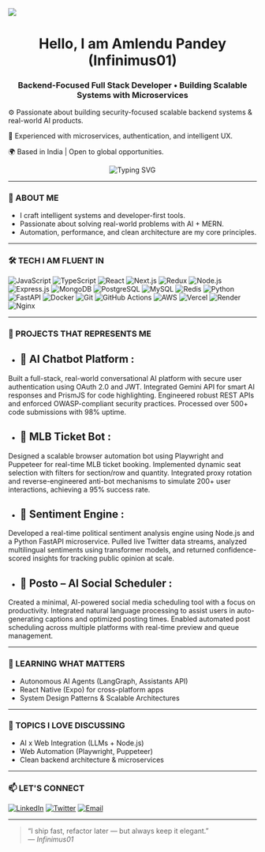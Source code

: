 <img src="https://previews.123rf.com/images/karpenkoilia/karpenkoilia1806/karpenkoilia180600011/102988806-vector-line-web-concept-for-programming-linear-web-banner-for-coding.jpg">

<h1 align="center">Hello, I am Amlendu Pandey (Infinimus01)</h1> <h3 align="center">Backend-Focused Full Stack Developer • Building Scalable Systems with Microservices</h3>

⚙️ Passionate about building security-focused scalable backend systems & real-world AI products.

🧠 Experienced with microservices, authentication, and intelligent UX.

🌍 Based in India | Open to global opportunities.

<p align="center">
  <img src="https://readme-typing-svg.demolab.com?font=Fira+Code&pause=1200&color=00F7FF&center=true&vCenter=true&width=440&lines=MERN+%2B+AI+%3D+Magic;Building+AI+for+real+world;Automating+what+others+still+click" alt="Typing SVG" />
</p>

---

### 🧠 ABOUT ME

- I craft intelligent systems and developer-first tools.
- Passionate about solving real-world problems with AI + MERN.
- Automation, performance, and clean architecture are my core principles.

---

### 🛠 TECH I AM FLUENT IN 

![JavaScript](https://img.shields.io/badge/-JavaScript-black?style=flat-square&logo=javascript)
![TypeScript](https://img.shields.io/badge/-TypeScript-black?style=flat-square&logo=typescript)
![React](https://img.shields.io/badge/-React-black?style=flat-square&logo=react)
![Next.js](https://img.shields.io/badge/-Next.js-black?style=flat-square&logo=next.js)
![Redux](https://img.shields.io/badge/-Redux-black?style=flat-square&logo=redux)
![Node.js](https://img.shields.io/badge/-Node.js-black?style=flat-square&logo=node.js)
![Express.js](https://img.shields.io/badge/-Express.js-black?style=flat-square&logo=express)
![MongoDB](https://img.shields.io/badge/-MongoDB-black?style=flat-square&logo=mongodb)
![PostgreSQL](https://img.shields.io/badge/-PostgreSQL-black?style=flat-square&logo=postgresql)
![MySQL](https://img.shields.io/badge/-MySQL-black?style=flat-square&logo=mysql)
![Redis](https://img.shields.io/badge/-Redis-black?style=flat-square&logo=redis)
![Python](https://img.shields.io/badge/-Python-black?style=flat-square&logo=python)
![FastAPI](https://img.shields.io/badge/-FastAPI-black?style=flat-square&logo=fastapi)
![Docker](https://img.shields.io/badge/-Docker-black?style=flat-square&logo=docker)
![Git](https://img.shields.io/badge/-Git-black?style=flat-square&logo=git)
![GitHub Actions](https://img.shields.io/badge/-GitHub%20Actions-black?style=flat-square&logo=githubactions)
![AWS](https://img.shields.io/badge/-AWS-black?style=flat-square&logo=amazon-aws)
![Vercel](https://img.shields.io/badge/-Vercel-black?style=flat-square&logo=vercel)
![Render](https://img.shields.io/badge/-Render-black?style=flat-square&logo=render)
![Nginx](https://img.shields.io/badge/-Nginx-black?style=flat-square&logo=nginx)

---

### 🚀 PROJECTS THAT REPRESENTS ME 

- ## 🤖 AI Chatbot Platform :
Built a full-stack, real-world conversational AI platform with secure user authentication using OAuth 2.0 and JWT. Integrated Gemini API for smart AI responses and PrismJS for code highlighting. Engineered robust REST APIs and enforced OWASP-compliant security practices. Processed over 500+ code submissions with 98% uptime.

- ## 🎯 MLB Ticket Bot :
Designed a scalable browser automation bot using Playwright and Puppeteer for real-time MLB ticket booking. Implemented dynamic seat selection with filters for section/row and quantity. Integrated proxy rotation and reverse-engineered anti-bot mechanisms to simulate 200+ user interactions, achieving a 95% success rate.

- ## 🧠 Sentiment Engine :
Developed a real-time political sentiment analysis engine using Node.js and a Python FastAPI microservice. Pulled live Twitter data streams, analyzed multilingual sentiments using transformer models, and returned confidence-scored insights for tracking public opinion at scale.

- ## 📅 Posto – AI Social Scheduler :
Created a minimal, AI-powered social media scheduling tool with a focus on productivity. Integrated natural language processing to assist users in auto-generating captions and optimized posting times. Enabled automated post scheduling across multiple platforms with real-time preview and queue management.

---

### 🌱 LEARNING WHAT MATTERS

- Autonomous AI Agents (LangGraph, Assistants API)
- React Native (Expo) for cross-platform apps
- System Design Patterns & Scalable Architectures

---

### 💬 TOPICS I LOVE DISCUSSING 

- AI x Web Integration (LLMs + Node.js)
- Web Automation (Playwright, Puppeteer)
- Clean backend architecture & microservices

---

### 📫 LET'S CONNECT

[![LinkedIn](https://img.shields.io/badge/-LinkedIn-blue?style=flat-square&logo=linkedin)](https://www.linkedin.com/in/[https://www.linkedin.com/in/amlendupandey16/])
[![Twitter](https://img.shields.io/badge/-@_infinimus-1DA1F2?style=flat-square&logo=twitter&logoColor=white)](https://twitter.com/_infinimus)
[![Email](https://img.shields.io/badge/-amlendu2525@gmail.com-D14836?style=flat-square&logo=gmail&logoColor=white)](mailto:amlendu2525@gmail.com)


---

> “I ship fast, refactor later — but always keep it elegant.”  
> — *Infinimus01*
